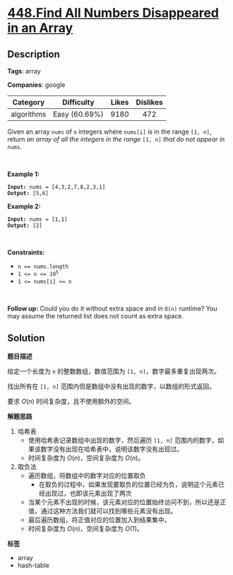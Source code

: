 # [448.Find All Numbers Disappeared in an Array](https://leetcode.com/problems/find-all-numbers-disappeared-in-an-array/description/)

## Description

**Tags**: array

**Companies**: google

|  Category  |  Difficulty   | Likes | Dislikes |
| :--------: | :-----------: | :---: | :------: |
| algorithms | Easy (60.69%) | 9180  |   472    |

<p>Given an array <code>nums</code> of <code>n</code> integers where <code>nums[i]</code> is in the range <code>[1, n]</code>, return <em>an array of all the integers in the range</em> <code>[1, n]</code> <em>that do not appear in</em> <code>nums</code>.</p>
<p>&nbsp;</p>
<p><strong class="example">Example 1:</strong></p>
<pre><code><strong>Input:</strong> nums = [4,3,2,7,8,2,3,1]
<strong>Output:</strong> [5,6]</code></pre><p><strong class="example">Example 2:</strong></p>
<pre><code><strong>Input:</strong> nums = [1,1]
<strong>Output:</strong> [2]</code></pre>
<p>&nbsp;</p>
<p><strong>Constraints:</strong></p>
<ul>
  <li><code>n == nums.length</code></li>
  <li><code>1 &lt;= n &lt;= 10<sup>5</sup></code></li>
  <li><code>1 &lt;= nums[i] &lt;= n</code></li>
</ul>
<p>&nbsp;</p>
<p><strong>Follow up:</strong> Could you do it without extra space and in <code>O(n)</code> runtime? You may assume the returned list does not count as extra space.</p>

## Solution

**题目描述**

给定一个长度为 `n` 的整数数组，数值范围为 `[1, n]`，数字最多重复出现两次。

找出所有在 `[1, n]` 范围内但是数组中没有出现的数字，以数组的形式返回。

要求 $O(n)$ 时间复杂度，且不使用额外的空间。

**解题思路**

1. 哈希表
   - 使用哈希表记录数组中出现的数字，然后遍历 `[1, n]` 范围内的数字，如果该数字没有出现在哈希表中，说明该数字没有出现过。
   - 时间复杂度为 $O(n)$，空间复杂度为 $O(n)$。
2. 取负法
   - 遍历数组，将数组中的数字对应的位置取负
     - 在取负的过程中，如果发现要取负的位置已经为负，说明这个元素已经出现过，也即该元素出现了两次
   - 当某个元素不出现的时候，该元素对应的位置始终访问不到，所以还是正值，通过这种方法我们就可以找到哪些元素没有出现。
   - 最后遍历数组，将正值对应的位置加入到结果集中。
   - 时间复杂度为 $O(n)$，空间复杂度为 $O(1)$。

**标签**

- array
- hash-table
